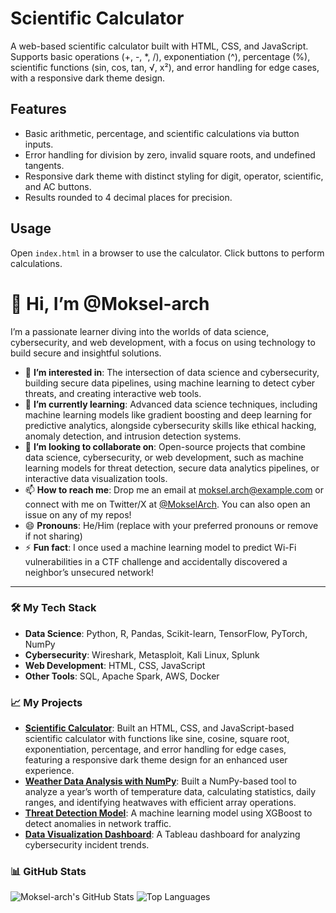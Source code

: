 # Scientific Calculator
A web-based scientific calculator built with HTML, CSS, and JavaScript. Supports basic operations (+, -, *, /), exponentiation (^), percentage (%), scientific functions (sin, cos, tan, √, x²), 
and error handling for edge cases, with a responsive dark theme design.

## Features
- Basic arithmetic, percentage, and scientific calculations via button inputs.
- Error handling for division by zero, invalid square roots, and undefined tangents.
- Responsive dark theme with distinct styling for digit, operator, scientific, and AC buttons.
- Results rounded to 4 decimal places for precision.

## Usage
Open `index.html` in a browser to use the calculator. Click buttons to perform calculations.



# 👋 Hi, I’m @Moksel-arch

I’m a passionate learner diving into the worlds of data science, cybersecurity, and web development, with a focus on using technology to build secure and insightful solutions.

- 👀 **I’m interested in**: The intersection of data science and cybersecurity, building secure data pipelines, using machine learning to detect cyber threats, and creating interactive web tools.
- 🌱 **I’m currently learning**: Advanced data science techniques, including machine learning models like gradient boosting and deep learning for predictive analytics, alongside cybersecurity skills like ethical hacking, anomaly detection, and intrusion detection systems.
- 💞️ **I’m looking to collaborate on**: Open-source projects that combine data science, cybersecurity, or web development, such as machine learning models for threat detection, secure data analytics pipelines, or interactive data visualization tools.
- 📫 **How to reach me**: Drop me an email at moksel.arch@example.com or connect with me on Twitter/X at [@MokselArch](https://x.com/MokselArch). You can also open an issue on any of my repos!
- 😄 **Pronouns**: He/Him (replace with your preferred pronouns or remove if not sharing)
- ⚡ **Fun fact**: I once used a machine learning model to predict Wi-Fi vulnerabilities in a CTF challenge and accidentally discovered a neighbor’s unsecured network!

---

### 🛠️ My Tech Stack
- **Data Science**: Python, R, Pandas, Scikit-learn, TensorFlow, PyTorch, NumPy
- **Cybersecurity**: Wireshark, Metasploit, Kali Linux, Splunk
- **Web Development**: HTML, CSS, JavaScript
- **Other Tools**: SQL, Apache Spark, AWS, Docker

### 📈 My Projects
- **[Scientific Calculator](https://github.com/Moksel-arch/scientific-calculator)**: Built an HTML, CSS, and JavaScript-based scientific calculator with functions like sine, cosine, square root, exponentiation, percentage, and error handling for edge cases, featuring a responsive dark theme design for an enhanced user experience.
- **[Weather Data Analysis with NumPy](https://github.com/Moksel-arch/weather-data-numpy)**: Built a NumPy-based tool to analyze a year’s worth of temperature data, calculating statistics, daily ranges, and identifying heatwaves with efficient array operations.
- **[Threat Detection Model](https://github.com/Moksel-arch/threat-detection)**: A machine learning model using XGBoost to detect anomalies in network traffic.
- **[Data Visualization Dashboard](https://github.com/Moksel-arch/data-viz)**: A Tableau dashboard for analyzing cybersecurity incident trends.

### 📊 GitHub Stats
![Moksel-arch's GitHub Stats](https://github-readme-stats.vercel.app/api?username=Moksel-arch&show_icons=true&theme=radical)
![Top Languages](https://github-readme-stats.vercel.app/api/top-langs/?username=Moksel-arch&layout=compact&theme=radical)

